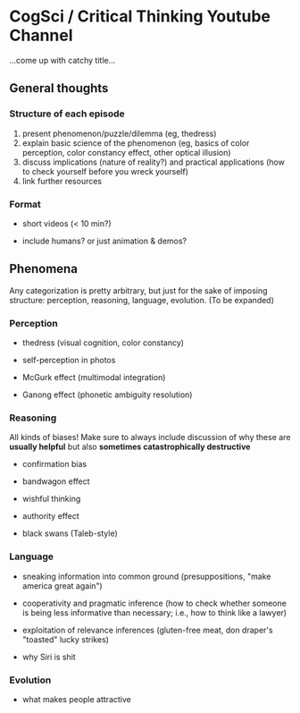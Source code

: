 # CogSci / Critical Thinking Youtube Channel

...come up with catchy title...

## General thoughts

### Structure of each episode

1. present phenomenon/puzzle/dilemma (eg, thedress)
2. explain basic science of the phenomenon (eg, basics of color perception, color constancy effect, other optical illusion)
3. discuss implications (nature of reality?) and practical applications (how to check yourself before you wreck yourself)
4. link further resources

### Format

- short videos (< 10 min?)

- include humans? or just animation & demos?

## Phenomena

Any categorization is pretty arbitrary, but just for the sake of imposing structure: perception, reasoning, language, evolution. (To be expanded)

### Perception

- thedress (visual cognition, color constancy)

- self-perception in photos

- McGurk effect (multimodal integration)

- Ganong effect (phonetic ambiguity resolution)


### Reasoning

All kinds of biases! Make sure to always include discussion of why these are **usually helpful** but also **sometimes catastrophically destructive**

- confirmation bias

- bandwagon effect

- wishful thinking

- authority effect

- black swans (Taleb-style)


### Language
	
- sneaking information into common ground (presuppositions, "make america great again")

- cooperativity and pragmatic inference (how to check whether someone is being less informative than necessary; i.e., how to think like a lawyer)

- exploitation of relevance inferences (gluten-free meat, don draper's "toasted" lucky strikes)

- why Siri is shit


### Evolution

- what makes people attractive